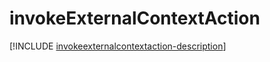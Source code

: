 # invokeExternalContextAction

[!INCLUDE [invokeexternalcontextaction-description](includes/invokeexternalcontextaction-description.md)]